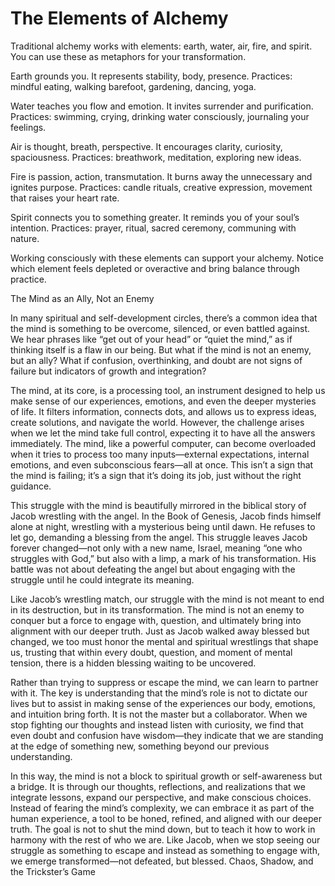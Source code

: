 # The Elements of Alchemy


Traditional alchemy works with elements: earth, water, air, fire, and spirit. You can use these as metaphors for your transformation.

Earth grounds you. It represents stability, body, presence. Practices: mindful eating, walking barefoot, gardening, dancing, yoga.

Water teaches you flow and emotion. It invites surrender and purification. Practices: swimming, crying, drinking water consciously, journaling your feelings.

Air is thought, breath, perspective. It encourages clarity, curiosity, spaciousness. Practices: breathwork, meditation, exploring new ideas.

Fire is passion, action, transmutation. It burns away the unnecessary and ignites purpose. Practices: candle rituals, creative expression, movement that raises your heart rate.

Spirit connects you to something greater. It reminds you of your soul’s intention. Practices: prayer, ritual, sacred ceremony, communing with nature.

Working consciously with these elements can support your alchemy. Notice which element feels depleted or overactive and bring balance through practice.


The Mind as an Ally, Not an Enemy

In many spiritual and self-development circles, there’s a common idea that the mind is something to be overcome, silenced, or even battled against. We hear phrases like “get out of your head” or “quiet the mind,” as if thinking itself is a flaw in our being. But what if the mind is not an enemy, but an ally? What if confusion, overthinking, and doubt are not signs of failure but indicators of growth and integration?

The mind, at its core, is a processing tool, an instrument designed to help us make sense of our experiences, emotions, and even the deeper mysteries of life. It filters information, connects dots, and allows us to express ideas, create solutions, and navigate the world. However, the challenge arises when we let the mind take full control, expecting it to have all the answers immediately. The mind, like a powerful computer, can become overloaded when it tries to process too many inputs—external expectations, internal emotions, and even subconscious fears—all at once. This isn’t a sign that the mind is failing; it’s a sign that it’s doing its job, just without the right guidance.

This struggle with the mind is beautifully mirrored in the biblical story of Jacob wrestling with the angel. In the Book of Genesis, Jacob finds himself alone at night, wrestling with a mysterious being until dawn. He refuses to let go, demanding a blessing from the angel. This struggle leaves Jacob forever changed—not only with a new name, Israel, meaning “one who struggles with God,” but also with a limp, a mark of his transformation. His battle was not about defeating the angel but about engaging with the struggle until he could integrate its meaning.

Like Jacob’s wrestling match, our struggle with the mind is not meant to end in its destruction, but in its transformation. The mind is not an enemy to conquer but a force to engage with, question, and ultimately bring into alignment with our deeper truth. Just as Jacob walked away blessed but changed, we too must honor the mental and spiritual wrestlings that shape us, trusting that within every doubt, question, and moment of mental tension, there is a hidden blessing waiting to be uncovered.

Rather than trying to suppress or escape the mind, we can learn to partner with it. The key is understanding that the mind’s role is not to dictate our lives but to assist in making sense of the experiences our body, emotions, and intuition bring forth. It is not the master but a collaborator. When we stop fighting our thoughts and instead listen with curiosity, we find that even doubt and confusion have wisdom—they indicate that we are standing at the edge of something new, something beyond our previous understanding.

In this way, the mind is not a block to spiritual growth or self-awareness but a bridge. It is through our thoughts, reflections, and realizations that we integrate lessons, expand our perspective, and make conscious choices. Instead of fearing the mind’s complexity, we can embrace it as part of the human experience, a tool to be honed, refined, and aligned with our deeper truth. The goal is not to shut the mind down, but to teach it how to work in harmony with the rest of who we are. Like Jacob, when we stop seeing our struggle as something to escape and instead as something to engage with, we emerge transformed—not defeated, but blessed.
Chaos, Shadow, and the Trickster’s Game
